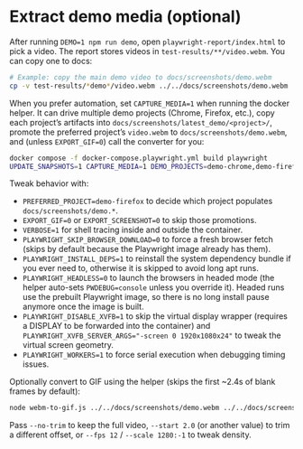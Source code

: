 # Extract demo media (optional)

After running `DEMO=1 npm run demo`, open `playwright-report/index.html` to pick a video.
The report stores videos in `test-results/**/video.webm`. You can copy one to docs:

```bash
# Example: copy the main demo video to docs/screenshots/demo.webm
cp -v test-results/*demo*/video.webm ../../docs/screenshots/demo.webm || true
```

When you prefer automation, set `CAPTURE_MEDIA=1` when running the docker helper. It can drive multiple demo projects (Chrome, Firefox, etc.), copy each project’s artifacts into `docs/screenshots/latest_demo/<project>/`, promote the preferred project’s `video.webm` to `docs/screenshots/demo.webm`, and (unless `EXPORT_GIF=0`) call the converter for you:

```bash
docker compose -f docker-compose.playwright.yml build playwright
UPDATE_SNAPSHOTS=1 CAPTURE_MEDIA=1 DEMO_PROJECTS=demo-chrome,demo-firefox scripts/run-playwright-docker.sh
```

Tweak behavior with:

- `PREFERRED_PROJECT=demo-firefox` to decide which project populates `docs/screenshots/demo.*`.
- `EXPORT_GIF=0` or `EXPORT_SCREENSHOT=0` to skip those promotions.
- `VERBOSE=1` for shell tracing inside and outside the container.
- `PLAYWRIGHT_SKIP_BROWSER_DOWNLOAD=0` to force a fresh browser fetch (skips by default because the Playwright image already has them).
- `PLAYWRIGHT_INSTALL_DEPS=1` to reinstall the system dependency bundle if you ever need to, otherwise it is skipped to avoid long apt runs.
- `PLAYWRIGHT_HEADLESS=0` to launch the browsers in headed mode (the helper auto-sets `PWDEBUG=console` unless you override it). Headed runs use the prebuilt Playwright image, so there is no long install pause anymore once the image is built.
- `PLAYWRIGHT_DISABLE_XVFB=1` to skip the virtual display wrapper (requires a DISPLAY to be forwarded into the container) and `PLAYWRIGHT_XVFB_SERVER_ARGS="-screen 0 1920x1080x24"` to tweak the virtual screen geometry.
- `PLAYWRIGHT_WORKERS=1` to force serial execution when debugging timing issues.

Optionally convert to GIF using the helper (skips the first ~2.4s of blank frames by default):

```bash
node webm-to-gif.js ../../docs/screenshots/demo.webm ../../docs/screenshots/demo.gif
```

Pass `--no-trim` to keep the full video, `--start 2.0` (or another value) to trim a different offset, or `--fps 12` / `--scale 1280:-1` to tweak density.
